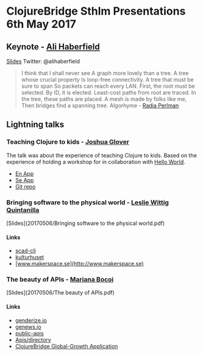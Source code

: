 # ClojureBridge Sthlm Presentations 6th May 2017

## Keynote - [Ali Haberfield](https://www.linkedin.com/in/ali-haberfield-4b705620/)
[Slides](20170506/beingaprogrammer_slides.pdf)
Twitter: @alihaberfield

> I think that I shall never see
> A graph more lovely than a tree.
> A tree whose crucial property
> Is loop-free connectivity.
> A tree that must be sure to span
> So packets can reach every LAN.
> First, the root must be selected.
> By ID, it is elected.
> Least-cost paths from root are traced.
> In the tree, these paths are placed.
> A mesh is made by folks like me,
> Then bridges find a spanning tree.
> Algorhyme - [Radia Perlman](https://en.wikipedia.org/wiki/Radia_Perlman)


## Lightning talks

### Teaching Clojure to kids - [Joshua Glover](https://www.linkedin.com/in/joshglover/)
The talk was about the experience of teaching Clojure to kids. Based on the experience of holding a workshop for in collaboration with [Hello World]().

* [En App](http://jmglov.net/quilt/)
* [Se App](http://jmglov.net/quilt/?hl=sv-SE)
* [Git repo](https://github.com/jmglov/quilt)

### Bringing software to the physical world - [Leslie Wittig Quintanilla](https://www.linkedin.com/in/lesliewittig/)
[Slides](20170506/Bringing software to the physical world.pdf)
#### Links
* [scad-clj](https://github.com/farrellm/scad-clj)
* [kulturhuset](http://kulturhusetstadsteatern.se/Bibliotek/Lava_Bibliotek_Verkstad/Evenemang/2017/Lar-dig-att-3D-printa/)
* [www.makerspace.se](http://www.makerspace.se)

### The beauty of APIs - [Mariana Bocoi](https://www.linkedin.com/in/marianabocoi/)
[Slides](20170506/The beauty of APIs.pdf)
#### Links
* [genderize.io](https://genderize.io/)
* [genews.io](http://genews.io)
* [public-apis](https://github.com/toddmotto/public-apis)
* [Apis/directory](https://www.programmableweb.com/apis/directory)
* [ClojureBridge Global-Growth Application](https://github.com/ClojureBridge/global-growth)
